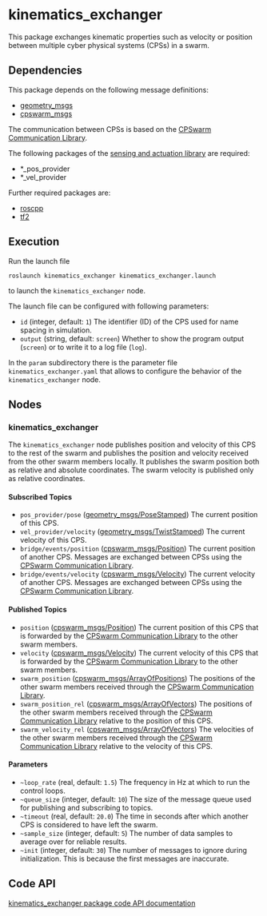 # kinematics_exchanger

This package exchanges kinematic properties such as velocity or position between multiple cyber physical systems (CPSs) in a swarm.

## Dependencies
This package depends on the following message definitions:
* [geometry_msgs](https://wiki.ros.org/geometry_msgs)
* [cpswarm_msgs](https://cpswarm.github.io/cpswarm_msgs/html/index-msg.html)

The communication between CPSs is based on the [CPSwarm Communication Library](https://github.com/cpswarm/swarmio).

The following packages of the [sensing and actuation library](https://github.com/cpswarm/sensing_actuation) are required:
* *_pos_provider
* *_vel_provider

Further required packages are:
* [roscpp](https://wiki.ros.org/roscpp/)
* [tf2](https://wiki.ros.org/tf2/)

## Execution
Run the launch file
```
roslaunch kinematics_exchanger kinematics_exchanger.launch
```
to launch the `kinematics_exchanger` node.

The launch file can be configured with following parameters:
* `id` (integer, default: `1`)
  The identifier (ID) of the CPS used for name spacing in simulation.
* `output` (string, default: `screen`)
  Whether to show the program output (`screen`) or to write it to a log file (`log`).

In the `param` subdirectory there is the parameter file `kinematics_exchanger.yaml` that allows to configure the behavior of the `kinematics_exchanger` node.

## Nodes

### kinematics_exchanger
The `kinematics_exchanger` node publishes position and velocity of this CPS to the rest of the swarm and publishes the position and velocity received from the other swarm members locally. It publishes the swarm position both as relative and absolute coordinates. The swarm velocity is published only as relative coordinates.

#### Subscribed Topics
* `pos_provider/pose` ([geometry_msgs/PoseStamped](https://docs.ros.org/api/geometry_msgs/html/msg/PoseStamped.html))
  The current position of this CPS.
* `vel_provider/velocity` ([geometry_msgs/TwistStamped](https://docs.ros.org/api/geometry_msgs/html/msg/TwistStamped.html))
  The current velocity of this CPS.
* `bridge/events/position` ([cpswarm_msgs/Position](https://cpswarm.github.io/cpswarm_msgs/html/msg/Position.html))
  The current position of another CPS. Messages are exchanged between CPSs using the [CPSwarm Communication Library](https://github.com/cpswarm/swarmio).
* `bridge/events/velocity` ([cpswarm_msgs/Velocity](https://cpswarm.github.io/cpswarm_msgs/html/msg/Velocity.html))
  The current velocity of another CPS. Messages are exchanged between CPSs using the [CPSwarm Communication Library](https://github.com/cpswarm/swarmio).

#### Published Topics
* `position` ([cpswarm_msgs/Position](https://cpswarm.github.io/cpswarm_msgs/html/msg/Position.html))
  The current position of this CPS that is forwarded by the [CPSwarm Communication Library](https://github.com/cpswarm/swarmio) to the other swarm members.
* `velocity` ([cpswarm_msgs/Velocity](https://cpswarm.github.io/cpswarm_msgs/html/msg/Velocity.html))
  The current velocity of this CPS that is forwarded by the [CPSwarm Communication Library](https://github.com/cpswarm/swarmio) to the other swarm members.
* `swarm_position` ([cpswarm_msgs/ArrayOfPositions](https://cpswarm.github.io/cpswarm_msgs/html/msg/ArrayOfPositions.html))
  The positions of the other swarm members received through the [CPSwarm Communication Library](https://github.com/cpswarm/swarmio).
* `swarm_position_rel` ([cpswarm_msgs/ArrayOfVectors](https://cpswarm.github.io/cpswarm_msgs/html/msg/ArrayOfVectors.html))
  The positions of the other swarm members received through the [CPSwarm Communication Library](https://github.com/cpswarm/swarmio) relative to the position of this CPS.
* `swarm_velocity_rel` ([cpswarm_msgs/ArrayOfVectors](https://cpswarm.github.io/cpswarm_msgs/html/msg/ArrayOfVectors.html))
  The velocities of the other swarm members received through the [CPSwarm Communication Library](https://github.com/cpswarm/swarmio) relative to the velocity of this CPS.

#### Parameters
* `~loop_rate` (real, default: `1.5`)
  The frequency in Hz at which to run the control loops.
* `~queue_size` (integer, default: `10`)
  The size of the message queue used for publishing and subscribing to topics.
* `~timeout` (real, default: `20.0`)
  The time in seconds after which another CPS is considered to have left the swarm.
* `~sample_size` (integer, default: `5`)
  The number of data samples to average over for reliable results.
* `~init` (integer, default: `30`)
  The number of messages to ignore during initialization. This is because the first messages are inaccurate.

## Code API
[kinematics_exchanger package code API documentation](https://cpswarm.github.io/swarm_functions/kinematics_exchanger/docs/html/files.html)
